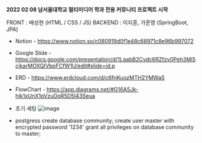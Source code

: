 **2022 02 08 남서울대학교 멀티미디어 학과 전용 커뮤니티 프로젝트 시작**

FRONT : 배성현 (HTML / CSS / JS)
BACKEND : 이지훈, 가준영 (SpringBoot, JPA)

- Notion -
https://www.notion.so/c080919d0f1e48c68971c8e96b997072
- Google Slide -
https://docs.google.com/presentation/d/1LgabB2Cvdc6RZfzv0Peh3Mi5cjkarMOXQIVbpFCfW1U/edit#slide=id.p
- ERD - 
https://www.erdcloud.com/d/c6fnKuozMTH2YMWaS
- FlowChart -
https://app.diagrams.net/#G16A5Jk-hlk1xUnX1pVzuDqR5D5I43Seua


- 초기 세팅 
![image](https://user-images.githubusercontent.com/53300830/152991455-f48272b1-a1b2-4267-aa0f-2948daa15546.png)

- postgress
create database community;
create user master with encrypted password '1234'
grant all privileges on database community to master;


